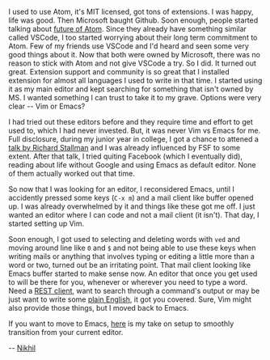 I used to use Atom, it's MIT licensed, got tons of
extensions. I was happy, life was good. Then Microsoft baught
Github. Soon enough, people started talking about [future of
Atom](https://news.ycombinator.com/item?id=17258419). Since they
already have something similar called VSCode, I too started worrying
about their long term commitment to Atom. Few of my friends use
VSCode and I'd heard and seen some very good things about it. Now that
both were owned by Microsoft, there was no reason to stick with Atom
and not give VSCode a try. So I did. It turned out great. Extension
support and community is so great that I installed extension for
almost all languages I used to write in that time. I started using it
as my main editor and kept searching for something that isn't owned by
MS. I wanted something I can trust to take it to my grave. Options
were very clear -- Vim or Emacs?

I had tried out these editors before and they require time and effort
to get used to, which I had never invested. But, it was never Vim vs
Emacs for me. Full disclosure, during my junior year in college, I got
a chance to attened a [talk by Richard
Stallman](https://geekgazette.org/2016/03/richard-stallman/) and I was
already influenced by FSF to some extent. After that talk, I tried
quiting Facebook (which I eventually did), reading about life without
Google and using Emacs as default editor. None of them actually worked
out that time.

So now that I was looking for an editor, I reconsidered Emacs, until I
accidently pressed some keys (`C-x m`) and a mail client like buffer
opened up. I was already overwhelmed by it and things like these got
me off. I just wanted an editor where I can code and not a mail client
(it isn't). That day, I started setting up Vim.

Soon enough, I got used to selecting and deleting words with `ved` and
moving around line like `0` and `$` and not being able to use these
keys when writing mails or anything that involves typing or editing a
little more than a word or two, turned out be an irritating
point. That mail client looking like Emacs buffer started to make
sense now. An editor that once you get used to will be there for you,
whenever or wherever you need to type a word. Need a [REST
client](https://github.com/pashky/restclient.el), want to search
through a command's output or may be just want to write some [plain
English](https://orgmode.org/), it got you covered. Sure, Vim might
also provide those things, but I moved back to Emacs.

If you want to move to Emacs,
[here](/2018/12/15/easy-moving-from-vscode-to-emacs/) is my take on
setup to smoothly transition from your current editor.

--
[Nikhil](https://twitter.com/krsoninikhil)
